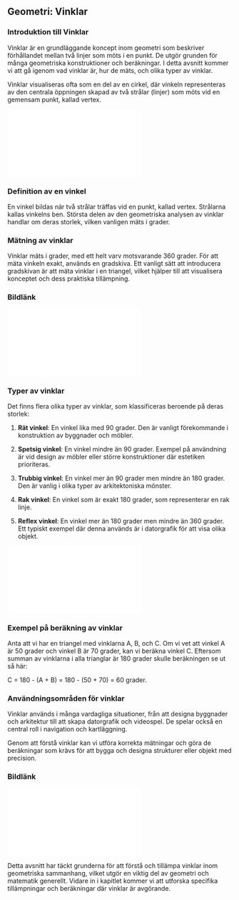 ## Geometri: Vinklar

### Introduktion till Vinklar

Vinklar är en grundläggande koncept inom geometri som beskriver förhållandet mellan två linjer som möts i en punkt. De utgör grunden för många geometriska konstruktioner och beräkningar. I detta avsnitt kommer vi att gå igenom vad vinklar är, hur de mäts, och olika typer av vinklar. 

Vinklar visualiseras ofta som en del av en cirkel, där vinkeln representeras av den centrala öppningen skapad av två strålar (linjer) som möts vid en gemensam punkt, kallad vertex. 

![bildlänk](bild_av_vinklar.md)

### Definition av en vinkel

En vinkel bildas när två strålar träffas vid en punkt, kallad vertex. Strålarna kallas vinkelns ben. Största delen av den geometriska analysen av vinklar handlar om deras storlek, vilken vanligen mäts i grader.

### Mätning av vinklar

Vinklar mäts i grader, med ett helt varv motsvarande 360 grader. För att mäta vinkeln exakt, används en gradskiva. Ett vanligt sätt att introducera gradskivan är att mäta vinklar i en triangel, vilket hjälper till att visualisera konceptet och dess praktiska tillämpning.

### Bildlänk

![gradskiva](gradskiva.md)

### Typer av vinklar

Det finns flera olika typer av vinklar, som klassificeras beroende på deras storlek:

1. **Rät vinkel**: En vinkel lika med 90 grader. Den är vanligt förekommande i konstruktion av byggnader och möbler.

2. **Spetsig vinkel**: En vinkel mindre än 90 grader. Exempel på användning är vid design av möbler eller större konstruktioner där estetiken prioriteras.

3. **Trubbig vinkel**: En vinkel mer än 90 grader men mindre än 180 grader. Den är vanlig i olika typer av arkitektoniska mönster.

4. **Rak vinkel**: En vinkel som är exakt 180 grader, som representerar en rak linje.

5. **Reflex vinkel**: En vinkel mer än 180 grader men mindre än 360 grader. Ett typiskt exempel där denna används är i datorgrafik för att visa olika objekt.

![bildlänk](typer_av_vinklar.md)

### Exempel på beräkning av vinklar

Anta att vi har en triangel med vinklarna A, B, och C. Om vi vet att vinkel A är 50 grader och vinkel B är 70 grader, kan vi beräkna vinkel C. Eftersom summan av vinklarna i alla trianglar är 180 grader skulle beräkningen se ut så här:

C = 180 - (A + B) = 180 - (50 + 70) = 60 grader. 

### Användningsområden för vinklar

Vinklar används i många vardagliga situationer, från att designa byggnader och arkitektur till att skapa datorgrafik och videospel. De spelar också en central roll i navigation och kartläggning.

Genom att förstå vinklar kan vi utföra korrekta mätningar och göra de beräkningar som krävs för att bygga och designa strukturer eller objekt med precision. 

### Bildlänk

![Konstruktionsvinklar](konstruktionsvinklar.md)

Detta avsnitt har täckt grunderna för att förstå och tillämpa vinklar inom geometriska sammanhang, vilket utgör en viktig del av geometri och matematik generellt. Vidare in i kapitlet kommer vi att utforska specifika tillämpningar och beräkningar där vinklar är avgörande.
